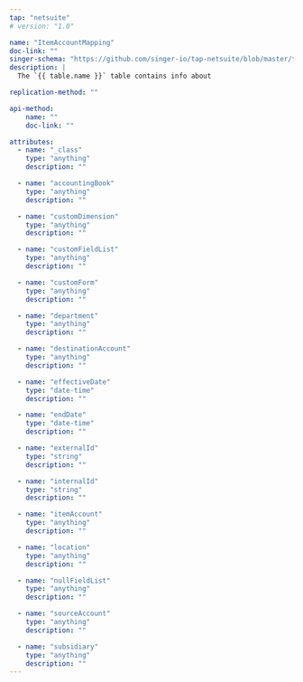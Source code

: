 ```yaml
---
tap: "netsuite"
# version: "1.0"

name: "ItemAccountMapping"
doc-link: ""
singer-schema: "https://github.com/singer-io/tap-netsuite/blob/master/tap_netsuite/schemas/ItemAccountMapping.json"
description: |
  The `{{ table.name }}` table contains info about 

replication-method: ""

api-method:
    name: ""
    doc-link: ""

attributes:
  - name: "_class"
    type: "anything"
    description: ""

  - name: "accountingBook"
    type: "anything"
    description: ""

  - name: "customDimension"
    type: "anything"
    description: ""

  - name: "customFieldList"
    type: "anything"
    description: ""

  - name: "customForm"
    type: "anything"
    description: ""

  - name: "department"
    type: "anything"
    description: ""

  - name: "destinationAccount"
    type: "anything"
    description: ""

  - name: "effectiveDate"
    type: "date-time"
    description: ""

  - name: "endDate"
    type: "date-time"
    description: ""

  - name: "externalId"
    type: "string"
    description: ""

  - name: "internalId"
    type: "string"
    description: ""

  - name: "itemAccount"
    type: "anything"
    description: ""

  - name: "location"
    type: "anything"
    description: ""

  - name: "nullFieldList"
    type: "anything"
    description: ""

  - name: "sourceAccount"
    type: "anything"
    description: ""

  - name: "subsidiary"
    type: "anything"
    description: ""
---
```


